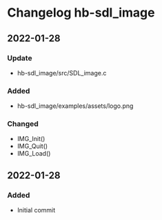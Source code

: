 [//]: # ( All notable changes to this project will be documented in this file. )
[//]: # ( Encoding: UTF-8 No BOM )
[//]: # ( ## 2022-01-28   ### Changed   ### Fixed   ### Added   ### Removed   ### Update )
[//]: # ( Entries may not always be in chronological/commit order. )
[//]: # ( Others according to Markdown specifications. )

# Changelog hb-sdl_image

## 2022-01-28

### Update
   - hb-sdl_image/src/SDL_image.c

### Added
   - hb-sdl_image/examples/assets/logo.png

### Changed
   - IMG_Init()
   - IMG_Quit()
   - IMG_Load()
   
## 2022-01-28

### Added

   - Initial commit
